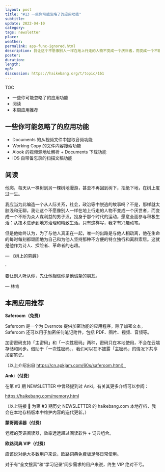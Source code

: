 ```yaml
---
layout: post
title: "#13 一些你可能忽略了的应用功能"
subtitle: 
update: 2022-04-10
category: 
tags: newsletter
place: 
weather: 
permalink: app-func-ignored.html
description: 我让这个不愿像别人一样在地上行走的人物不变成一个厌世者，而变成一个不断为众人谋利益的男子汉，投身于那个时代的运动，愿意全面参与积极生活：从技术进步到地方治理和精致生活。只有这样写，我才有兴趣动笔。
poster: 
duration: 
length: 
mp3: 
discussion: https://haikebang.org/t/topic/161
---
```


TOC
- 一些你可能忽略了的应用功能
- 阅读
- 本周应用推荐

## 一些你可能忽略了的应用功能

- Documents 的从视频文件中提取音频功能
- Working Copy 的文件内容搜索功能
- Alook 的视频源地址解析 + Documents 下载功能
- iOS 自带备忘录的扫描文稿功能

## 阅读

他爬，每天从一棵树到另一棵树地漫游，甚至不再回到树下，拒绝下地，在树上度过一生。

我应当为此编造一个从人际关系，社会，政治等中脱逃的故事吗？不是，那样就太肤浅和无聊。我让这个不愿像别人一样在地上行走的人物不变成一个厌世者，而变成一个不断为众人谋利益的男子汉，投身于那个时代的运动，愿意全面参与积极生活：从技术进步到地方治理和精致生活。只有这样写，我才有兴趣动笔。

但是他始终认为，为了与他人真正在一起，唯一的出路是与他人相疏离，他在生命的每时每刻都顽固地为自己和为他人坚持那种不方便的特立独行和离群索居。这就是他作为诗人、探险者、革命者的志趣。

— 《树上的男爵》

·

要让别人听从你，先让他相信你是他诚挚的朋友。

— 林肯

## 本周应用推荐

**Saferoom（免费）**

Saferoom 是一个为 Evernote 提供加密功能的应用程序，除了加密文本，Saferoom 还可以用于加密任何笔记附件，包括 PDF、图片、视频、音频等。

加密密码支持「主密码」和「一次性密码」两种，密码只在本地使用，不会在云端存储和同步。借助于「一次性密码」，我们可以在不披露「主密码」的情况下共享加密笔记。

（以上介绍出自 https://cn.apkjam.com/60s/saferoom.html）

**Anki（付费）**

在第 #3 期 NEWSLETTER 中曾经提到过 Anki，有关其更多介绍可以参阅：

https://haikebang.com/memory.html

（以上链接 🔗 为第 #3 期历史 NEWSLETTER 的 haikebang.com 本地存档，我会在本地存档版本中维护内容的迭代更新。）

**蒙哥阅读器（付费）**

老牌的英语阅读器，效率远远超过阅读软件 + 词典组合。

**欧路词典 VIP（付费）**

应该说对绝大多数用户来说，欧路词典免费版足够日常使用。

对于有“全文搜索”和“学习记录”同步需求的用户来说，终生 VIP 绝对不亏。